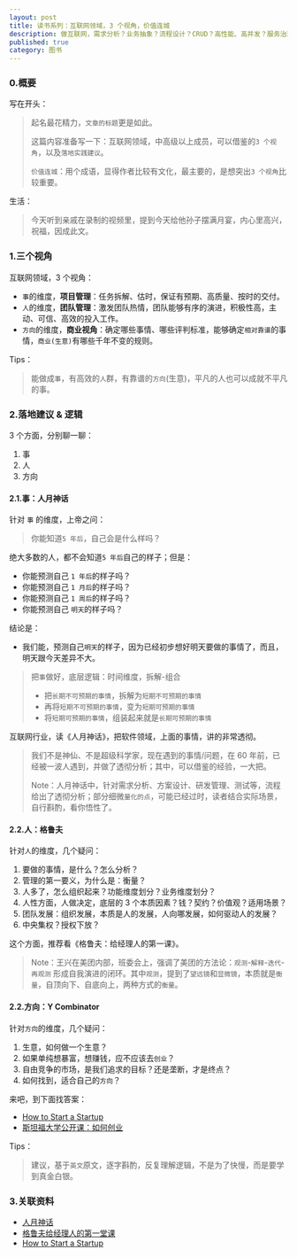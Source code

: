```yaml
---
layout: post
title: 读书系列：互联网领域，3 个视角，价值连城
description: 做互联网，需求分析？业务抽象？流程设计？CRUD？高性能、高并发？服务治理？AI？都不是，有 3 个视角，可以横跨百年，甚至几个世纪
published: true
category: 图书
---
```


### 0.概要

写在开头：

> 起名最花精力，`文章的标题`更是如此。
> 
> 这篇内容准备写一下：互联网领域，中高级以上成员，可以借鉴的`3 个视角`，以及`落地实践建议`。
> 
> `价值连城`：用个成语，显得作者比较有文化，最主要的，是想突出`3 个视角`比较重要。


生活：

> 今天听到亲戚在录制的视频里，提到今天给他孙子摆满月宴，内心里高兴，祝福，因成此文。

### 1.三个视角

互联网领域，3 个视角：

* `事`的维度，**项目管理**：任务拆解、估时，保证有预期、高质量、按时的交付。
* `人`的维度，**团队管理**：激发团队热情，团队能够有序的演进，积极性高，主动、可信、高效的投入工作。
* `方向`的维度，**商业视角**：确定哪些事情、哪些评判标准，能够确定`相对靠谱`的事情，`商业(生意)`有哪些千年不变的规则。


Tips：

> 能做成`事`，有高效的`人`群，有靠谱的`方向`(生意)，平凡的人也可以成就不平凡的事。


### 2.落地建议 & 逻辑

3 个方面，分别聊一聊：

1. 事
2. 人
3. 方向


#### 2.1.事：人月神话


针对 `事` 的维度，上帝之问：

> 你能知道`5 年后`，自己会是什么样吗？

绝大多数的人，都不会知道`5 年后`自己的样子；但是：

* 你能预测自己 `1 年后`的样子吗？
* 你能预测自己 `1 月后`的样子吗？
* 你能预测自己 `1 周后`的样子吗？
* 你能预测自己 `明天`的样子吗？

结论是：

* 我们能，预测自己`明天`的样子，因为已经初步想好明天要做的事情了，而且，明天跟今天差异不大。



> 把`事`做好，底层逻辑：时间维度，拆解-组合
> 
> * 把`长期不可预期的事情`，拆解为`短期不可预期的事情`
> * 再将`短期不可预期的事情`，变为`短期可预期的事情`
> * 将`短期可预期的事情`，组装起来就是`长期可预期的事情`


互联网行业，读《人月神话》，把软件领域，上面的事情，讲的非常透彻。

> 我们不是神仙、不是超级科学家，现在遇到的事情/问题，在 60 年前，已经被一波人遇到，并做了透彻分析；其中，可以借鉴的经验，一大把。
> 
> Note：人月神话中，针对需求分析、方案设计、研发管理、测试等，流程给出了透彻分析；部分细微`量化的点`，可能已经过时，读者结合实际场景，自行斟酌，看你悟性了。



#### 2.2.人：格鲁夫


针对`人`的维度，几个疑问：

1. 要做的事情，是什么？怎么分析？
2. 管理的第一要义，为什么是：衡量？
3. 人多了，怎么组织起来？功能维度划分？业务维度划分？
4. 人性方面，人做决定，底层的 3 个本质因素？钱？契约？价值观？适用场景？
5. 团队发展：组织发展，本质是人的发展，人向哪发展，如何驱动人的发展？
6. 中央集权？授权下放？


这个方面，推荐看《格鲁夫：给经理人的第一课》。



> Note：王兴在美团内部，班委会上，强调了美团的方法论：`观测`-`解释`-`迭代`-`再观测` 形成自我演进的闭环。其中`观测`，提到了`望远镜`和`显微镜`，本质就是`衡量`，自顶向下、自底向上，两种方式的`衡量`。



#### 2.2.方向：Y Combinator 



针对`方向`的维度，几个疑问：

1. 生意，如何做一个生意？
1. 如果单纯想暴富，想赚钱，应不应该去`创业`？
1. 自由竞争的市场，是我们追求的目标？还是垄断，才是终点？
1. 如何找到，适合自己的`方向`？


来吧，到下面找答案：

* [How to Start a Startup](https://startupclass.samaltman.com/lists/about/)
* [斯坦福大学公开课：如何创业](http://open.163.com/special/opencourse/startup.html)


Tips：

> 建议，基于`英文`原文，逐字斟酌，反复理解逻辑，不是为了快慢，而是要学到真金白银。



### 3.关联资料


* [人月神话](https://book.douban.com/subject/2230248/)
* [格鲁夫给经理人的第一堂课](https://book.douban.com/subject/1958120/)
* [How to Start a Startup](https://startupclass.samaltman.com/lists/about/)



























[NingG]:    http://ningg.github.com  "NingG"










